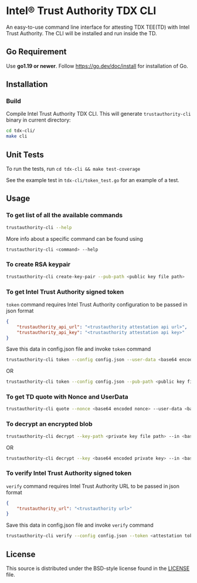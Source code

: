 # Intel® Trust Authority TDX CLI
An easy-to-use command line interface for attesting TDX TEE(TD) with Intel Trust Authority. The CLI will be installed and run inside the TD.

## Go Requirement

Use <b>go1.19 or newer</b>. Follow https://go.dev/doc/install for installation of Go.

## Installation

### Build
Compile Intel Trust Authority TDX CLI. This will generate `trustauthority-cli` binary in current directory:

```sh
cd tdx-cli/
make cli
```

## Unit Tests

To run the tests, run `cd tdx-cli && make test-coverage`

See the example test in `tdx-cli/token_test.go` for an example of a test.

## Usage

### To get list of all the available commands

```sh
trustauthority-cli --help
```
More info about a specific command can be found using
```sh
trustauthority-cli <command> --help
```

### To create RSA keypair

```sh
trustauthority-cli create-key-pair --pub-path <public key file path>
```

### To get Intel Trust Authority signed token

`token` command requires Intel Trust Authority configuration to be passed in json format
```json
{
    "trustauthority_api_url": "<trustauthority attestation api url>",
    "trustauthority_api_key": "<trustauthority attestation api key>"
}
```
Save this data in config.json file and invoke `token` command
```sh
trustauthority-cli token --config config.json --user-data <base64 encoded userdata> --policy-ids <comma separated trustauthority attestation policy ids> --no-eventlog
```
OR
```sh
trustauthority-cli token --config config.json --pub-path <public key file path> --policy-ids <comma separated trustauthority attestation policy ids> --no-eventlog
```

### To get TD quote with Nonce and UserData

```sh
trustauthority-cli quote --nonce <base64 encoded nonce> --user-data <base64 encoded userdata>
```

### To decrypt an encrypted blob

```sh
trustauthority-cli decrypt --key-path <private key file path> --in <base64 encoded encrypted blob>
```
OR
```sh
trustauthority-cli decrypt --key <base64 encoded private key> --in <base64 encoded encrypted blob>
```

### To verify Intel Trust Authority signed token

`verify` command requires Intel Trust Authority URL to be passed in json format
```json
{
    "trustauthority_url": "<trustauthority url>"
}
```
Save this data in config.json file and invoke `verify` command
```sh
trustauthority-cli verify --config config.json --token <attestation token in JWT format>
```

## License

This source is distributed under the BSD-style license found in the [LICENSE](../LICENSE)
file.
